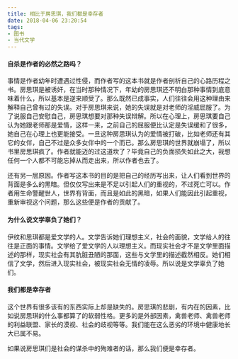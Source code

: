 ```yaml
---
title: 相比于房思琪，我们都是幸存者
date: 2018-04-06 23:20:54
tags:
- 图书
- 当代文学
---
```


#### 自杀是作者的必然之路吗？

事情是作者幼年时遭遇过性侵，而作者写的这本书就是作者剖析自己的心路历程之书。房思琪是被诱奸，在当时那种情况下，年幼的房思琪还不明白那种事情到底意味着什么，所以基本是逆来顺受了。那么既然已成事实，人们往往会用这种理由来解释自己曾有过的失误。对于房思琪来说，她的失误就是对老师的淫威屈服了。为了说服自己安慰自己，房思琪想要对那种失误辩解。所以在心理上，房思琪要自己认为她跟老师那是爱情，这样一来，之前自己的屈服便比认定是失误缓和了很多，她自己在心理上也更能接受。一旦这种房思琪认为的爱情被打破，比如老师还有其它的女伴，自己不过是众多女伴中的一个而已。那么房思琪的世界就崩塌了，所以书里房思琪疯了。作者就能迈的过这道坎了？毕竟自己的负面损失如此之大，我想任何一个人都不可能忘掉从而走出来，所以作者也去了。

还有另一层原因。作者写这本书的目的是把自己的经历写出来，让人们看到世界的背面是多么的黑暗。但仅仅写出来是不足以引起人们的重视的，不过死亡可以。作者用生命警醒世人，世界有背面，而且是如此的黑暗，如果人们能因此引起重视，重新审视这个问题，那么这些便是作者的贡献了。

#### 为什么说文学辜负了她们？

伊纹和思琪都是爱文学的人。文学告诉她们理想主义，社会的面貌，文学给人的往往是正面的事情。文学给了爱文学的人以理想主义。而现实社会才不是文学里面描述的那样，现实社会有其肮脏丑陋的那面，这些与文学里的描述截然相反。她们相信了文学，然后进入现实社会，被现实社会无情的凌辱。所以说是文学辜负了她们。

#### 我们都是幸存者

这个世界有很多该有的东西实际上却是缺失的。房思琪的悲剧，有内在的因素，比如说房思琪的什么事都算了的软弱性格。更多的是外部因素，禽兽老师、禽兽老师的利益联盟、家长的漠视、社会的歧视等等。我们能在这么恶劣的环境中健康地长大已属不易。

如果说房思琪们是社会的谋杀中的殉难者的话，那么我们便是幸存者。
